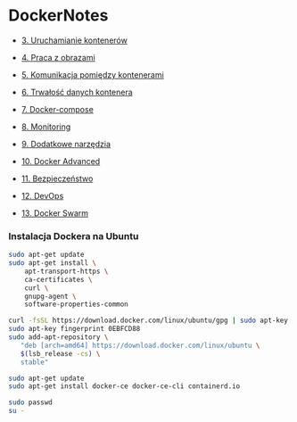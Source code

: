 # DockerNotes

* [3. Uruchamianie kontenerów](./uruchamianie-kontenerów/README.md)

* [4. Praca z obrazami](./4-praca-z-obrazami/README.md)

* [5. Komunikacja pomiędzy kontenerami](./5-komunikacja-pomiedzy-kontenerami/README.md)

* [6. Trwałość danych kontenera](./6-trwałocs-danych-kontenera/README.md)

* [7. Docker-compose](./7-docker-compose/README.md)

* [8. Monitoring](./8-monitoring/README.md)

* [9. Dodatkowe narzędzia](./9-dodatkowe-narzedzia/README.md)

* [10. Docker Advanced](./10-docker-advanced/README.md)

* [11. Bezpieczeństwo](./11-bezpieczenstwo/README.md)

* [12. DevOps](./12-devops/README.md)

* [13. Docker Swarm](./13-docker-swarm/README.md)




### Instalacja Dockera na Ubuntu
```bash
sudo apt-get update
sudo apt-get install \
    apt-transport-https \
    ca-certificates \
    curl \
    gnupg-agent \
    software-properties-common

curl -fsSL https://download.docker.com/linux/ubuntu/gpg | sudo apt-key add -
sudo apt-key fingerprint 0EBFCD88
sudo add-apt-repository \
   "deb [arch=amd64] https://download.docker.com/linux/ubuntu \
   $(lsb_release -cs) \
   stable"

sudo apt-get update
sudo apt-get install docker-ce docker-ce-cli containerd.io

sudo passwd
su -
```